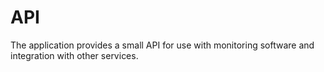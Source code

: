 # API

The application provides a small API for use with monitoring software and integration with other services.